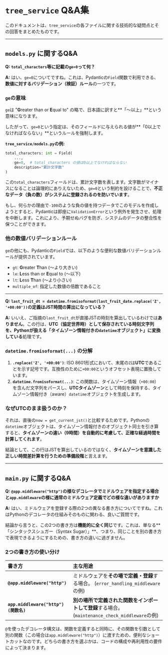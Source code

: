 # `tree_service` Q&A集

このドキュメントは、`tree_service`の各ファイルに関する技術的な疑問点とその回答をまとめたものです。

---

## `models.py` に関するQ&A

**Q: `total_characters`等に記載の`ge=0`って何？**

**A:** はい、`ge=0`についてですね。これは、Pydanticの`Field`関数で利用できる、**数値に対するバリデーション（検証）ルール**の一つです。

### `ge`の意味

`ge`は "**G**reater than or **E**qual to" の略で、日本語に訳すと**「～以上」**という意味になります。

したがって、`ge=0`という指定は、そのフィールドに与えられる値が**「0以上でなければならない」**というルールを強制します。

**`tree_service/models.py`の例:**

```python
total_characters: int = Field(
    ...,
    ge=0,  # total_characters の値は0以上でなければならない
    description="累計文字数"
)
```

この`total_characters`フィールドは、累計文字数を表します。文字数がマイナスになることは論理的にありえないため、`ge=0`という制約を設けることで、**不正なデータ（負の数）がシステムに登録されるのを防いでいます**。

もし、何らかの理由で`-100`のような負の値を持つデータでこのモデルを作成しようとすると、Pydanticは即座に`ValidationError`という例外を発生させ、処理を中断します。これにより、予期せぬバグを防ぎ、システムのデータの整合性を保つことができます。

### 他の数値バリデーションルール

`ge`の他にも、Pydanticの`Field`では、以下のような便利な数値バリデーションルールが提供されています。

*   `gt`: **G**reater **T**han (～より大きい)
*   `le`: **L**ess than or **E**qual to (～以下)
*   `lt`: **L**ess **T**han (～より小さい)
*   `multiple_of`: 指定した数値の倍数であること

---

**Q: `last_fruit_dt = datetime.fromisoformat(last_fruit_date.replace('Z', '+00:00'))`の定義はJST時間の算出になっている？**

**A:** いいえ、ご指摘の`last_fruit_dt`が直接JSTの時刻を算出しているわけでは**ありません**。この行は、**UTC（協定世界時）として保存されている時刻文字列を、Pythonが扱える「タイムゾーン情報付きの`datetime`オブジェクト」に変換している**処理です。

### `datetime.fromisoformat(...)` の分解

1.  **`.replace('Z', '+00:00')`**: ISO 8601形式において、末尾の`Z`は**UTC**であることを示す記号です。互換性のために`+00:00`というオフセット表現に置換しています。
2.  **`datetime.fromisoformat(...)`**: この関数は、タイムゾーン情報（`+00:00`）を含んだ文字列をパースし、**UTCタイムゾーン**として時刻を保持する、タイムゾーン情報付き（aware）`datetime`オブジェクトを生成します。

### なぜUTCのまま扱うのか？

それは、直後の`now = get_current_jst()`と比較するためです。Pythonの`datetime`オブジェクトは、タイムゾーン情報付きのオブジェクト同士を引き算すると、**タイムゾーンの違い（9時間）を自動的に考慮して、正確な経過時間を計算してくれます**。

結論として、この行はJSTを算出しているのではなく、**タイムゾーンを意識した正しい時間差計算を行うための準備段階**と言えます。

---

## `main.py` に関するQ&A

**Q: `@app.middleware("http")`の様なデコレータでミドルウェアを指定する場合と`app.middleware`の様に通常のミドルウェア定義でどの様な違いがありますか**

**A:** はい、ミドルウェアを登録する際の2つの異なる書き方についてですね。これはPythonのデコレータの仕組みそのものに関わる、良いご質問です。

結論から言うと、この2つの書き方は**機能的に全く同じ**です。これは、単なる**「シンタックスシュガー（Syntax Sugar）」**、つまり、同じことを別の書き方で表現できるようにするための、書き方の違いに過ぎません。

### 2つの書き方の使い分け

| 書き方 | 主な用途 |
| :--- | :--- |
| **`@app.middleware("http")`** | ミドルウェアを**その場で定義・登録**する場合。 (`error_handling_middleware`の例) |
| **`app.middleware("http")(関数名)`** | **別の場所で定義された関数をインポートして登録**する場合。 (`maintenance_check_middleware`の例) |

`@`を使ったデコレータ構文は、関数を定義すると同時に、その関数を引数として別の関数（この場合は`app.middleware("http")`）に渡すための、便利なショートカットなのです。どちらの書き方を選ぶかは、コードの構成や再利用性の要件によって決まります。
